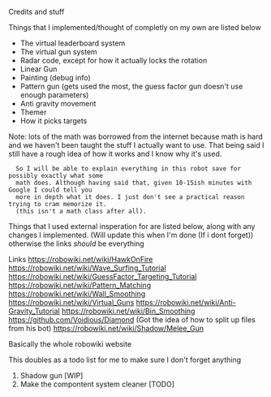 Credits and stuff

Things that I implemented/thought of completly on my own are listed below
  - The virtual leaderboard system
  - The virtual gun system
  - Radar code, except for how it actually locks the rotation
  - Linear Gun
  - Painting (debug info)
  - Pattern gun (gets used the most, the guess factor gun doesn't use enough parameters)
  - Anti gravity movement
  - Themer
  - How it picks targets


Note: lots of the math was borrowed from the internet because math is hard and we haven't 
      been taught the stuff I actually want to use. That being said I still have a rough
      idea of how it works and I know why it's used.

      So I will be able to explain everything in this robot save for possibly exactly what some
      math does. Although having said that, given 10-15ish minutes with Google I could tell you
      more in depth what it does. I just don't see a practical reason trying to cram memorize it.
      (this isn't a math class after all).

Things that I used external insperation for are listed below, along with any
changes I implemented.
(Will update this when I'm done (If i dont forget)) otherwise the links *should* be everything

Links
https://robowiki.net/wiki/HawkOnFire
https://robowiki.net/wiki/Wave_Surfing_Tutorial
https://robowiki.net/wiki/GuessFactor_Targeting_Tutorial
https://robowiki.net/wiki/Pattern_Matching
https://robowiki.net/wiki/Wall_Smoothing
https://robowiki.net/wiki/Virtual_Guns
https://robowiki.net/wiki/Anti-Gravity_Tutorial
https://robowiki.net/wiki/Bin_Smoothing
https://github.com/Voidious/Diamond (Got the idea of how to split up files from his bot)
https://robowiki.net/wiki/Shadow/Melee_Gun

Basically the whole robowiki website


This doubles as a todo list for me to make sure I don't forget anything

1. Shadow gun [WIP]
2. Make the compontent system cleaner [TODO]
